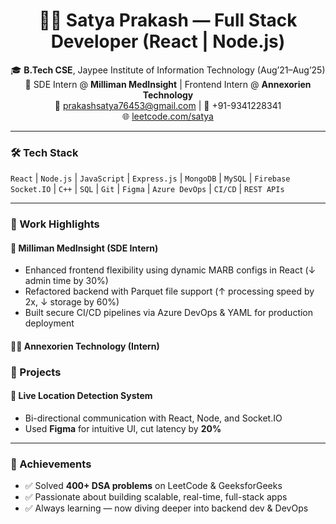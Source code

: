 <h1 align="center">👨‍💻 Satya Prakash — Full Stack Developer (React | Node.js)</h1>

<p align="center">
  🎓 <strong>B.Tech CSE</strong>, Jaypee Institute of Information Technology (Aug’21–Aug’25)<br/>
  💼 SDE Intern @ <strong>Milliman MedInsight</strong> | Frontend Intern @ <strong>Annexorien Technology</strong><br/>
  📧 <a href="mailto:prakashsatya76453@gmail.com">prakashsatya76453@gmail.com</a> | 📱 +91-9341228341 <br/>
  🌐 <a href="https://leetcode.com/satya">leetcode.com/satya</a>
</p>

---

### 🛠️ Tech Stack
`React` | `Node.js` | `JavaScript` | `Express.js` | `MongoDB` | `MySQL` | `Firebase`  
`Socket.IO` | `C++` | `SQL` | `Git` | `Figma` | `Azure DevOps` | `CI/CD` | `REST APIs`

---

### 💼 Work Highlights

#### 🏢 Milliman MedInsight (SDE Intern)
- Enhanced frontend flexibility using dynamic MARB configs in React (↓ admin time by 30%)
- Refactored backend with Parquet file support (↑ processing speed by 2x, ↓ storage by 60%)
- Built secure CI/CD pipelines via Azure DevOps & YAML for production deployment

#### 🧑‍💻 Annexorien Technology (Intern)

### 🚀 Projects

#### 📍 Live Location Detection System
- Bi-directional communication with React, Node, and Socket.IO
- Used **Figma** for intuitive UI, cut latency by **20%**

---

### 🧠 Achievements
- ✅ Solved **400+ DSA problems** on LeetCode & GeeksforGeeks
- ✅ Passionate about building scalable, real-time, full-stack apps
- ✅ Always learning — now diving deeper into backend dev & DevOps
